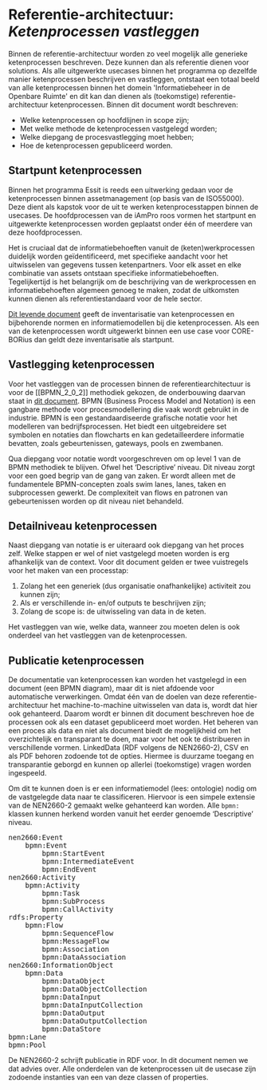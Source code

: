 # Referentie-architectuur: _Ketenprocessen vastleggen_

Binnen de referentie-architectuur worden zo veel mogelijk alle generieke ketenprocessen beschreven. Deze kunnen dan als referentie dienen voor solutions. Als alle uitgewerkte usecases binnen het programma op dezelfde manier ketenprocessen beschrijven en vastleggen, ontstaat een totaal beeld van alle ketenprocessen binnen het domein 'Informatiebeheer in de Openbare Ruimte' en dit kan dan dienen als (toekomstige) referentie-architectuur ketenprocessen. Binnen dit document wordt beschreven: 
* Welke ketenprocessen op hoofdlijnen in scope zijn;
* Met welke methode de ketenprocessen vastgelegd worden;
* Welke diepgang de procesvastlegging moet hebben;
* Hoe de ketenprocessen gepubliceerd worden.

## Startpunt ketenprocessen

Binnen het programma Essit is reeds een uitwerking gedaan voor de ketenprocessen binnen assetmanagement (op basis van de ISO55000). Deze dient als kapstok voor de uit te werken ketenprocesstappen binnen de usecases. De hoofdprocessen van de iAmPro roos vormen het startpunt en uitgewerkte ketenprocessen worden geplaatst onder één of meerdere van deze hoofdprocessen.

Het is cruciaal dat de informatiebehoeften vanuit de (keten)werkprocessen duidelijk worden geïdentificeerd, met specifieke aandacht voor het uitwisselen van gegevens tussen ketenpartners. Voor elk asset en elke combinatie van assets ontstaan specifieke informatiebehoeften. Tegelijkertijd is het belangrijk om de beschrijving van de werkprocessen en informatiebehoeften algemeen genoeg te maken, zodat de uitkomsten kunnen dienen als referentiestandaard voor de hele sector. 

<a href="https://docs.crow.nl/procesmodel/processeniampro/">Dit levende document</a> geeft de inventarisatie van ketenprocessen en bijbehorende normen en informatiemodellen bij die ketenprocessen. Als een van de ketenprocessen wordt uitgewerkt binnen een use case voor CORE-BORius dan geldt deze inventarisatie als startpunt. 

## Vastlegging ketenprocessen
Voor het vastleggen van de processen binnen de referentiearchitectuur is voor de [[BPMN_2_0_2]] methodiek gekozen, de onderbouwing daarvan staat in <a href="https://docs.crow.nl/procesmodel/keuzeprocesmodel/">dit document</a>. BPMN (Business Process Model and Notation) is een gangbare methode voor procesmodellering die vaak wordt gebruikt in de industrie. BPMN is een gestandaardiseerde grafische notatie voor het modelleren van bedrijfsprocessen. Het biedt een uitgebreidere set symbolen en notaties dan flowcharts en kan gedetailleerdere informatie bevatten, zoals gebeurtenissen, gateways, pools en zwembanen. 

Qua diepgang voor notatie wordt voorgeschreven om op level 1 van de BPMN methodiek te blijven. Ofwel het ‘Descriptive’ niveau. Dit niveau zorgt voor een goed begrip van de gang van zaken. Er wordt alleen met de fundamentele BPMN-concepten zoals swim lanes, lanes, taken en subprocessen gewerkt. De complexiteit van flows en patronen van gebeurtenissen worden op dit niveau niet behandeld.

## Detailniveau ketenprocessen
Naast diepgang van notatie is er uiteraard ook diepgang van het proces zelf. Welke stappen er wel of niet vastgelegd moeten worden is erg afhankelijk van de context. Voor dit document gelden er twee vuistregels voor het maken van een processtap:
1. Zolang het een generiek (dus organisatie onafhankelijke) activiteit zou kunnen zijn;
2. Als er verschillende in- en/of outputs te beschrijven zijn;
3. Zolang de scope is: de uitwisseling van data in de keten. 

Het vastleggen van wie, welke data, wanneer zou moeten delen is ook onderdeel van het vastleggen van de ketenprocessen.


## Publicatie ketenprocessen
De documentatie van ketenprocessen kan worden het vastgelegd in een document (een BPMN diagram), maar dit is niet afdoende voor automatische verwerkingen. Omdat één van de doelen van deze referentie-architectuur het machine-to-machine uitwisselen van data is, wordt dat hier ook gehanteerd. Daarom wordt er binnen dit document beschreven hoe de processen ook als een dataset gepubliceerd moet worden. Het beheren van een proces als data en niet als document biedt de mogelijkheid om het overzichtelijk en transparant te doen, maar voor het ook te distribueren in verschillende vormen. LinkedData (RDF volgens de NEN2660-2), CSV en als PDF behoren zodoende tot de opties. Hiermee is duurzame toegang en transparantie geborgd en kunnen op allerlei (toekomstige) vragen worden ingespeeld. 

Om dit te kunnen doen is er een informatiemodel (lees: ontologie) nodig om de vastgelegde data naar te classificeren. Hiervoor is een simpele extensie van de NEN2660-2 gemaakt welke gehanteerd kan worden. Alle `bpmn:` klassen kunnen herkend worden vanuit het eerder genoemde ‘Descriptive’ niveau.

<pre>
nen2660:Event
    bpmn:Event
        bpmn:StartEvent
        bpmn:IntermediateEvent
        bpmn:EndEvent
nen2660:Activity
    bpmn:Activity
        bpmn:Task
        bpmn:SubProcess
        bpmn:CallActivity
rdfs:Property
    bpmn:Flow
        bpmn:SequenceFlow
        bpmn:MessageFlow
        bpmn:Association
        bpmn:DataAssociation
nen2660:InformationObject
    bpmn:Data
        bpmn:DataObject
        bpmn:DataObjectCollection
        bpmn:DataInput
        bpmn:DataInputCollection
        bpmn:DataOutput
        bpmn:DataOutputCollection
        bpmn:DataStore
bpmn:Lane
bpmn:Pool
</pre>

De NEN2660-2 schrijft publicatie in RDF voor. In dit document nemen we dat advies over. Alle onderdelen van de ketenprocessen uit de usecase zijn zodoende instanties van een van deze classen of properties.





